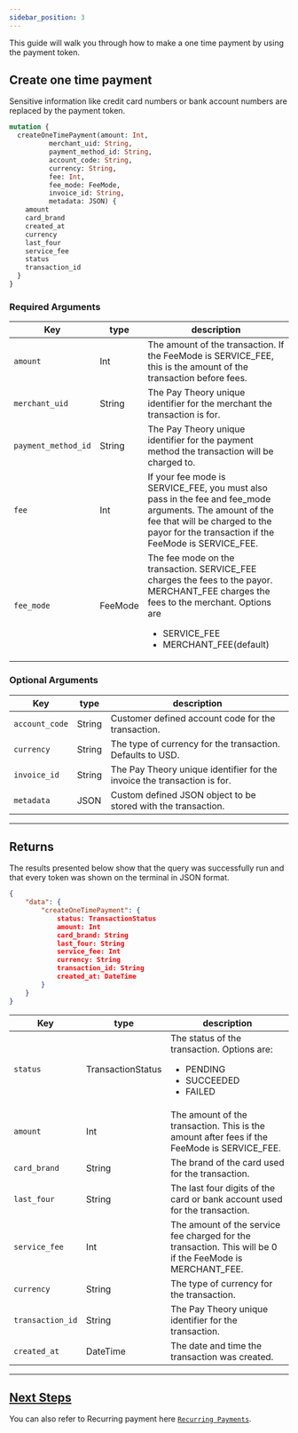 ```yaml
---
sidebar_position: 3
---
```


This guide will walk you through how to make a one time payment by using the payment token.

## Create one time payment 
Sensitive information like credit card numbers or bank account numbers are replaced by the payment token.

```graphql
mutation {
  createOneTimePayment(amount: Int, 
          merchant_uid: String, 
          payment_method_id: String, 
          account_code: String, 
          currency: String, 
          fee: Int, 
          fee_mode: FeeMode,
          invoice_id: String, 
          metadata: JSON) {
    amount
    card_brand
    created_at
    currency
    last_four
    service_fee
    status
    transaction_id
  }
}
```

### Required Arguments
|Key                |type         |       description                     |
|-------------------|-------------|---------------------------------------|     
|`amount`           |Int        |The amount of the transaction. If the FeeMode is SERVICE_FEE, this is the amount of the transaction before fees.|
|`merchant_uid`     |String      |The Pay Theory unique identifier for the merchant the transaction is for.|
|`payment_method_id` |String     |The Pay Theory unique identifier for the payment method the transaction will be charged to.|
|`fee`      |Int        |If your fee mode is SERVICE_FEE, you must also pass in the fee and fee_mode arguments. The amount of the fee that will be charged to the payor for the transaction if the FeeMode is SERVICE_FEE.|
|`fee_mode` |FeeMode    |The fee mode on the transaction. SERVICE_FEE charges the fees to the payor. MERCHANT_FEE charges the fees to the merchant. Options are<ul><li>SERVICE_FEE</li><li>MERCHANT_FEE(default)</li></ul>|


### Optional Arguments

|Key                 |type             |description                                 |
|---------------------|-----------------|--------------------------------------------|    
|`account_code`     |String     | Customer defined account code for the transaction.|
|`currency`         |String     |The type of currency for the transaction. Defaults to USD.|
|`invoice_id`       |String     | The Pay Theory unique identifier for the invoice the transaction is for.|
|`metadata`        |JSON        |Custom defined JSON object to be stored with the transaction.|

***

## Returns
The results presented below show that the query was successfully run and that every token was shown on the terminal in JSON format.
``` json
{
    "data": {
        "createOneTimePayment": {
            status: TransactionStatus
            amount: Int
            card_brand: String
            last_four: String
            service_fee: Int
            currency: String
            transaction_id: String
            created_at: DateTime
        }
    }
}
```

|Key                 |type             |description                                 |
|--------------------|-----------------|--------------------------------------------|    
|`status`       |TransactionStatus  |The status of the transaction. Options are:<ul><li>PENDING</li><li>SUCCEEDED</li><li>FAILED</li></ul> |
|`amount`       |Int        |The amount of the transaction. This is the amount after fees if the FeeMode is SERVICE_FEE.|
|`card_brand`       |String     |The brand of the card used for the transaction.|
|`last_four`    |String     |The last four digits of the card or bank account used for the transaction.|
|`service_fee`  |Int        |The amount of the service fee charged for the transaction. This will be 0 if the FeeMode is MERCHANT_FEE.|
|`currency`     |String     |The type of currency for the transaction.|
|`transaction_id`   |String     |The Pay Theory unique identifier for the transaction.|
|`created_at`       |DateTime       |The date and time the transaction was created.|

***

## <ins> Next Steps </ins>
You can also refer to Recurring payment here [`Recurring Payments`](../../Recurring%20Payments/Quickstart/Update%20Recurring%20Payments.md).























